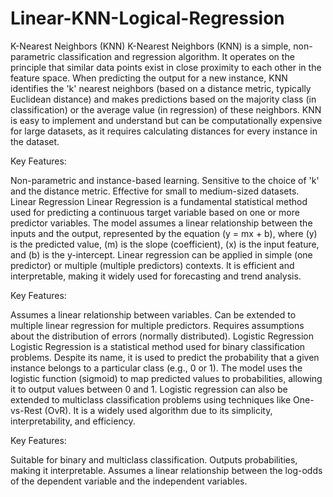 # Linear-KNN-Logical-Regression
K-Nearest Neighbors (KNN)
K-Nearest Neighbors (KNN) is a simple, non-parametric classification and regression algorithm. It operates on the principle that similar data points exist in close proximity to each other in the feature space. When predicting the output for a new instance, KNN identifies the 'k' nearest neighbors (based on a distance metric, typically Euclidean distance) and makes predictions based on the majority class (in classification) or the average value (in regression) of these neighbors. KNN is easy to implement and understand but can be computationally expensive for large datasets, as it requires calculating distances for every instance in the dataset.

Key Features:

Non-parametric and instance-based learning.
Sensitive to the choice of 'k' and the distance metric.
Effective for small to medium-sized datasets.
Linear Regression
Linear Regression is a fundamental statistical method used for predicting a continuous target variable based on one or more predictor variables. The model assumes a linear relationship between the inputs and the output, represented by the equation (y = mx + b), where (y) is the predicted value, (m) is the slope (coefficient), (x) is the input feature, and (b) is the y-intercept. Linear regression can be applied in simple (one predictor) or multiple (multiple predictors) contexts. It is efficient and interpretable, making it widely used for forecasting and trend analysis.

Key Features:

Assumes a linear relationship between variables.
Can be extended to multiple linear regression for multiple predictors.
Requires assumptions about the distribution of errors (normally distributed).
Logistic Regression
Logistic Regression is a statistical method used for binary classification problems. Despite its name, it is used to predict the probability that a given instance belongs to a particular class (e.g., 0 or 1). The model uses the logistic function (sigmoid) to map predicted values to probabilities, allowing it to output values between 0 and 1. Logistic regression can also be extended to multiclass classification problems using techniques like One-vs-Rest (OvR). It is a widely used algorithm due to its simplicity, interpretability, and efficiency.

Key Features:

Suitable for binary and multiclass classification.
Outputs probabilities, making it interpretable.
Assumes a linear relationship between the log-odds of the dependent variable and the independent variables.

